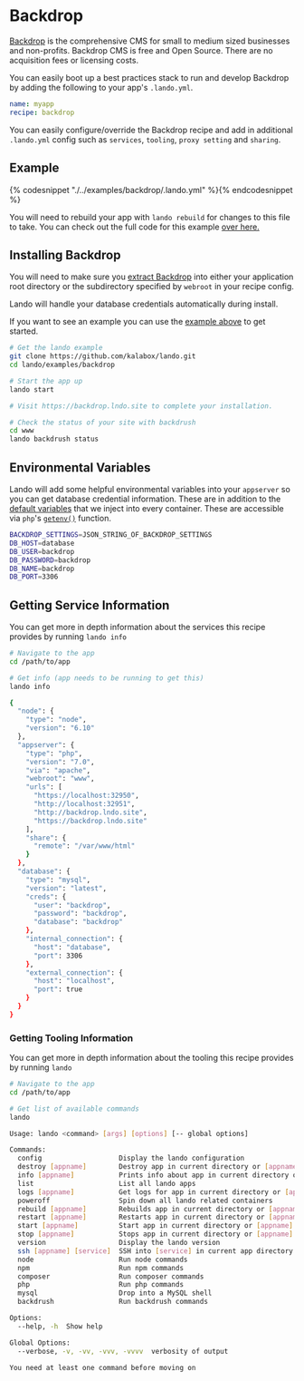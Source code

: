 Backdrop
========

[Backdrop](https://backdropcms.org/) is the comprehensive CMS for small to medium sized businesses and non-profits. Backdrop CMS is free and Open Source. There are no acquisition fees or licensing costs.

You can easily boot up a best practices stack to run and develop Backdrop by adding the following to your app's `.lando.yml`.

```yml
name: myapp
recipe: backdrop
```

You can easily configure/override the Backdrop recipe and add in additional `.lando.yml` config such as `services`, `tooling`, `proxy setting` and `sharing`.

Example
-------

{% codesnippet "./../examples/backdrop/.lando.yml" %}{% endcodesnippet %}

You will need to rebuild your app with `lando rebuild` for changes to this file to take. You can check out the full code for this example [over here.](https://github.com/kalabox/lando/tree/master/examples/backdrop)

Installing Backdrop
-------------------

You will need to make sure you [extract Backdrop](https://backdropcms.org/installation) into either your application root directory or the subdirectory specified by `webroot` in your recipe config.

Lando will handle your database credentials automatically during install.

If you want to see an example you can use the [example above](https://github.com/kalabox/lando/tree/master/examples/backdrop) to get started.

```bash
# Get the lando example
git clone https://github.com/kalabox/lando.git
cd lando/examples/backdrop

# Start the app up
lando start

# Visit https://backdrop.lndo.site to complete your installation.

# Check the status of your site with backdrush
cd www
lando backdrush status
```

Environmental Variables
-----------------------

Lando will add some helpful environmental variables into your `appserver` so you can get database credential information. These are in addition to the [default variables](./../config/services.md#environment) that we inject into every container. These are accessible via `php`'s [`getenv()`](http://php.net/manual/en/function.getenv.php) function.

```bash
BACKDROP_SETTINGS=JSON_STRING_OF_BACKDROP_SETTINGS
DB_HOST=database
DB_USER=backdrop
DB_PASSWORD=backdrop
DB_NAME=backdrop
DB_PORT=3306
```

Getting Service Information
---------------------------

You can get more in depth information about the services this recipe provides by running `lando info`

```bash
# Navigate to the app
cd /path/to/app

# Get info (app needs to be running to get this)
lando info

{
  "node": {
    "type": "node",
    "version": "6.10"
  },
  "appserver": {
    "type": "php",
    "version": "7.0",
    "via": "apache",
    "webroot": "www",
    "urls": [
      "https://localhost:32950",
      "http://localhost:32951",
      "http://backdrop.lndo.site",
      "https://backdrop.lndo.site"
    ],
    "share": {
      "remote": "/var/www/html"
    }
  },
  "database": {
    "type": "mysql",
    "version": "latest",
    "creds": {
      "user": "backdrop",
      "password": "backdrop",
      "database": "backdrop"
    },
    "internal_connection": {
      "host": "database",
      "port": 3306
    },
    "external_connection": {
      "host": "localhost",
      "port": true
    }
  }
}
```

### Getting Tooling Information

You can get more in depth information about the tooling this recipe provides by running `lando`

```bash
# Navigate to the app
cd /path/to/app

# Get list of available commands
lando

Usage: lando <command> [args] [options] [-- global options]

Commands:
  config                   Display the lando configuration
  destroy [appname]        Destroy app in current directory or [appname]
  info [appname]           Prints info about app in current directory or [appname]
  list                     List all lando apps
  logs [appname]           Get logs for app in current directory or [appname]
  poweroff                 Spin down all lando related containers
  rebuild [appname]        Rebuilds app in current directory or [appname]
  restart [appname]        Restarts app in current directory or [appname]
  start [appname]          Start app in current directory or [appname]
  stop [appname]           Stops app in current directory or [appname]
  version                  Display the lando version
  ssh [appname] [service]  SSH into [service] in current app directory or [appname]
  node                     Run node commands
  npm                      Run npm commands
  composer                 Run composer commands
  php                      Run php commands
  mysql                    Drop into a MySQL shell
  backdrush                Run backdrush commands

Options:
  --help, -h  Show help                                                [boolean]

Global Options:
  --verbose, -v, -vv, -vvv, -vvvv  verbosity of output

You need at least one command before moving on
```
